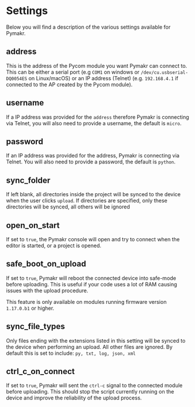 # Settings

Below you will find a description of the various settings available for Pymakr.

## address

This is the address of the Pycom module you want Pymakr can connect to. This can be either a serial port \(e.g `COM1` on windows or `/dev/cu.usbserial-DQ0054ES` on Linux/macOS\) or an IP address \(Telnet\) \(e.g. `192.168.4.1` if connected to the AP created by the Pycom module\).

## username

If a IP address was provided for the `address` therefore Pymakr is connecting via Telnet, you will also need to provide a username, the default is `micro`.

## password

If an IP address was provided for the address, Pymakr is connecting via Telnet. You will also need to provide a password, the default is `python`.

## sync\_folder

If left blank, all directories inside the project will be synced to the device when the user clicks `upload`. If directories are specified, only these directories will be synced, all others will be ignored

## open\_on\_start

If set to `true`, the Pymakr console will open and try to connect when the editor is started, or a project is opened.

## safe\_boot\_on\_upload

If set to `true`, Pymakr will reboot the connected device into safe-mode before uploading. This is useful if your code uses a lot of RAM causing issues with the upload procedure.

This feature is only available on modules running firmware version `1.17.0.b1` or higher.

## sync\_file\_types

Only files ending with the extensions listed in this setting will be synced to the device when performing an upload. All other files are ignored. By default this is set to include: `py, txt, log, json, xml`

## ctrl\_c\_on\_connect

If set to `true`, Pymakr will sent the `ctrl-c` signal to the connected module before uploading. This should stop the script currently running on the device and improve the reliability of the upload process.

